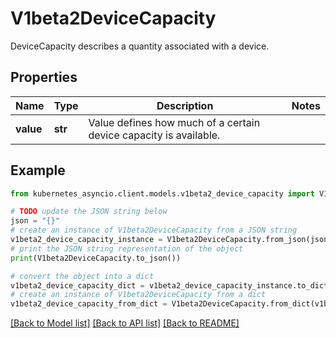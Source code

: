 # V1beta2DeviceCapacity

DeviceCapacity describes a quantity associated with a device.

## Properties

Name | Type | Description | Notes
------------ | ------------- | ------------- | -------------
**value** | **str** | Value defines how much of a certain device capacity is available. | 

## Example

```python
from kubernetes_asyncio.client.models.v1beta2_device_capacity import V1beta2DeviceCapacity

# TODO update the JSON string below
json = "{}"
# create an instance of V1beta2DeviceCapacity from a JSON string
v1beta2_device_capacity_instance = V1beta2DeviceCapacity.from_json(json)
# print the JSON string representation of the object
print(V1beta2DeviceCapacity.to_json())

# convert the object into a dict
v1beta2_device_capacity_dict = v1beta2_device_capacity_instance.to_dict()
# create an instance of V1beta2DeviceCapacity from a dict
v1beta2_device_capacity_from_dict = V1beta2DeviceCapacity.from_dict(v1beta2_device_capacity_dict)
```
[[Back to Model list]](../README.md#documentation-for-models) [[Back to API list]](../README.md#documentation-for-api-endpoints) [[Back to README]](../README.md)


